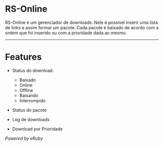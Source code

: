 # RS-Online #

RS-Online é um gerenciador de downloads. Nele é possível inserir uma lista de links e assim formar um pacote. Cada pacote é baixado de acordo com a ordem que foi inserido ou com a prioridade dada ao mesmo.


---


# Features #

  * Status do download.
    * Baixado
    * Online
    * Offline
    * Baixando
    * Interrompido

  * Status do pacote
  * Log de downloads
  * Download por Prioridade

_Powered by eRuby_